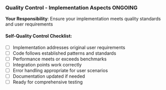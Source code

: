 ### Quality Control - Implementation Aspects **ONGOING**
**Your Responsibility**: Ensure your implementation meets quality standards and user requirements

#### Self-Quality Control Checklist:
- [ ] Implementation addresses original user requirements
- [ ] Code follows established patterns and standards
- [ ] Performance meets or exceeds benchmarks
- [ ] Integration points work correctly
- [ ] Error handling appropriate for user scenarios
- [ ] Documentation updated if needed
- [ ] Ready for comprehensive testing
